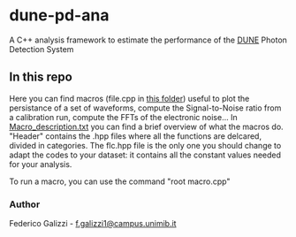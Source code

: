 # dune-pd-ana

A C++ analysis framework to estimate the performance of the [DUNE](https://www.dunescience.org) Photon Detection System

## In this repo

Here you can find macros (file.cpp in [this folder](Class/_c)) useful to plot the
persistance of a set of waveforms, compute the Signal-to-Noise ratio from
a calibration run, compute the FFTs of the electronic noise... In
[Macro_description.txt](Macro_description.txt) you can find a brief overview of what the macros do.
"Header" contains the .hpp files where all the functions are delcared,
divided in categories. The flc.hpp file is the only one you should change to
adapt the codes to your dataset: it contains all the constant values needed for
your analysis.

To run a macro, you can use the command "root macro.cpp"

### Author
Federico Galizzi - f.galizzi1@campus.unimib.it
